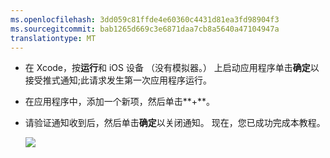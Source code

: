 ```yaml
---
ms.openlocfilehash: 3dd059c81ffde4e60360c4431d81ea3fd98904f3
ms.sourcegitcommit: bab1265d669c3e6871daa7cb8a5640a47104947a
translationtype: MT
---
```


* 在 Xcode，按**运行**和 iOS 设备 （没有模拟器。） 上启动应用程序单击**确定**以接受推式通知;此请求发生第一次应用程序运行。

* 在应用程序中，添加一个新项，然后单击**+**。

* 请验证通知收到后，然后单击**确定**以关闭通知。 现在，您已成功完成本教程。

    ![](../articles/media/mobile-services-ios-get-started-push/mobile-quickstart-push3-ios.png)
